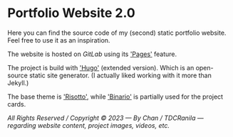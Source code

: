 # Portfolio Website 2.0

Here you can find the source code of my (second) static portfolio website. Feel free to use it as an inspiration.

The website is hosted on *GitLab* using its ['Pages'](https://docs.gitlab.com/ee/user/project/pages/) feature.

The project is build with ['Hugo'](https://gohugo.io/) (extended version). Which is an open-source static site generator. (I actually liked working with it more than Jekyll.)

The base theme is ['Risotto'](https://github.com/joeroe/risotto), while ['Binario'](https://github.com/Vimux/Binario) is partially used for the project cards.

*All Rights Reserved / Copyright © 2023 — By Chan / TDCRanila — regarding website content, project images, videos, etc.*
